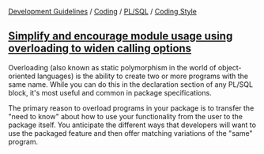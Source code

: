 [Development Guidelines](../../../../README.md) / [Coding](../../../../README.md#coding) / [PL/SQL](../../../../README.md#coding_pl_sql) / [Coding Style](../../../../doc/coding/pl_sql/coding_style.md)

## [Simplify and encourage module usage using overloading to widen calling options](../../../../doc/coding/pl_sql/coding_style.md#UsingOverloading)

Overloading (also known as static polymorphism in the world of object-oriented languages) is the ability to create two or more programs with the same name. While you can do this in the declaration section of any PL/SQL block, it's most useful and common in package specifications.

The primary reason to overload programs in your package is to transfer the "need to know" about how to use your functionality from the user to the package itself. You anticipate the different ways that developers will want to use the packaged feature and then offer matching variations of the "same" program.
